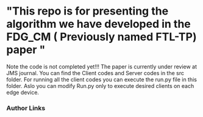 # "This repo is for presenting the algorithm we have developed in the FDG_CM ( Previously named FTL-TP) paper "
Note the code is not completed yet!!!
The paper is currently under review at JMS journal.
You can find the Client codes and Server codes in the src folder. For running all the client codes you can execute the run.py file in this folder. Aslo you can modify Run.py only to execute desired clients on each edge device. 


### Author Links
